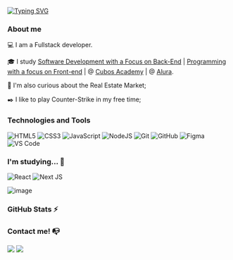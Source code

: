 
[![Typing SVG](https://readme-typing-svg.demolab.com?weight=700&size=30&pause=1000&color=C5076F&width=435&lines=Hello,+my+name+is+Niel)](https://git.io/typing-svg)

### About me

💻 I am a Fullstack developer.

<!-- Isso é um comentário, não irá aparecer no seu perfil
(Abaixo você seleciona o curso que você está fazendo no momento) -->

🎓 I study [Software Development with a Focus on Back-End](https://cubos.academy/cursos/desenvolvimento-de-software-v2) | [Programming with a focus on Front-end](https://cursos.alura.com.br/user/nielalencar1) | @ [Cubos Academy](https://cubos.academy/) | @ [Alura](https://cursos.alura.com.br/user/nielalencar1).

🔎 I'm also curious about the Real Estate Market;

✒️ I like to play Counter-Strike in my free time;

### Technologies and Tools



![HTML5](https://img.shields.io/badge/html5-%23E34F26.svg?style=for-the-badge&logo=html5&logoColor=white)
![CSS3](https://img.shields.io/badge/css3-%231572B6.svg?style=for-the-badge&logo=css3&logoColor=white)
![JavaScript](https://img.shields.io/badge/javascript-%23323330.svg?style=for-the-badge&logo=javascript&logoColor=%23F7DF1E)
![NodeJS](https://img.shields.io/badge/node.js-6DA55F?style=for-the-badge&logo=node.js&logoColor=white)
![Git](https://img.shields.io/badge/git-%23F05033.svg?style=for-the-badge&logo=git&logoColor=white)
![GitHub](https://img.shields.io/badge/github-%23121011.svg?style=for-the-badge&logo=github&logoColor=white)
![Figma](https://img.shields.io/badge/figma-%23F24E1E.svg?style=for-the-badge&logo=figma&logoColor=white)
![VS Code](https://img.shields.io/badge/VS%20Code-0078d7.svg?style=for-the-badge&logo=visual-studio-code&logoColor=white)





### I'm studying... 🧩

![React](https://img.shields.io/badge/react-%2320232a.svg?style=for-the-badge&logo=react&logoColor=%2361DAFB)
![Next JS](https://img.shields.io/badge/Next-black?style=for-the-badge&logo=next.js&logoColor=white)


![image](https://github.com/nielalencar/nielalencar/assets/129704411/afd080a3-5b53-412d-a4ed-e21cf380b391)



### GitHub Stats ⚡


### Contact me! 📭
<div>
<a href="https://instagram.com/nielalencarr" target="_blank"><img src="https://img.shields.io/badge/-Instagram-%23E4405F?style=for-the-badge&logo=instagram&logoColor=white" target="_blank"></a>
<a href="https://www.linkedin.com/in/daniel-alencarrr" target="_blank"><img src="https://img.shields.io/badge/-LinkedIn-%230077B5?style=for-the-badge&logo=linkedin&logoColor=white" target="_blank"></a>   
</div>
